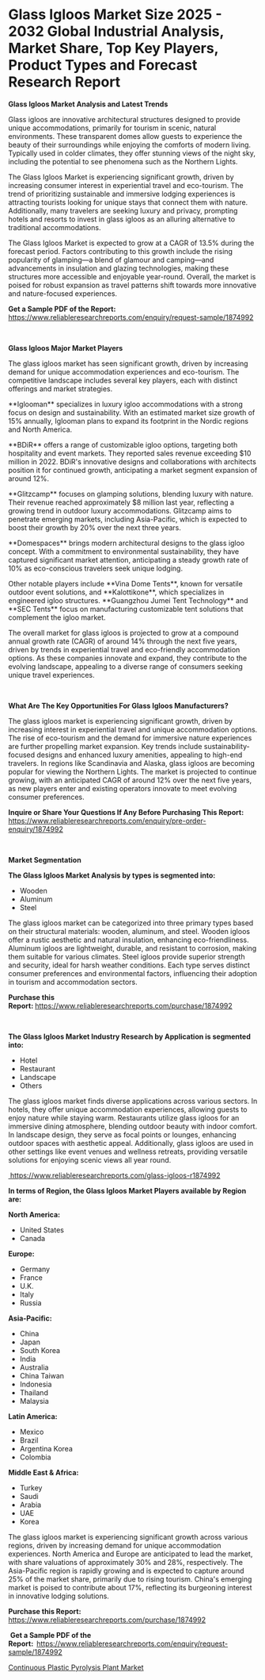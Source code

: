<p><h1>Glass Igloos Market Size 2025 - 2032 Global Industrial Analysis, Market Share, Top Key Players, Product Types and Forecast Research Report</h1></p><p><strong>Glass Igloos Market Analysis and Latest Trends</strong></p>
<p><p>Glass igloos are innovative architectural structures designed to provide unique accommodations, primarily for tourism in scenic, natural environments. These transparent domes allow guests to experience the beauty of their surroundings while enjoying the comforts of modern living. Typically used in colder climates, they offer stunning views of the night sky, including the potential to see phenomena such as the Northern Lights.</p><p>The Glass Igloos Market is experiencing significant growth, driven by increasing consumer interest in experiential travel and eco-tourism. The trend of prioritizing sustainable and immersive lodging experiences is attracting tourists looking for unique stays that connect them with nature. Additionally, many travelers are seeking luxury and privacy, prompting hotels and resorts to invest in glass igloos as an alluring alternative to traditional accommodations.</p><p>The Glass Igloos Market is expected to grow at a CAGR of 13.5% during the forecast period. Factors contributing to this growth include the rising popularity of glamping—a blend of glamour and camping—and advancements in insulation and glazing technologies, making these structures more accessible and enjoyable year-round. Overall, the market is poised for robust expansion as travel patterns shift towards more innovative and nature-focused experiences.</p></p>
<p><strong>Get a Sample PDF of the Report:&nbsp;</strong> <a href="https://www.reliableresearchreports.com/enquiry/request-sample/1874992?utm_campaign=2480&utm_medium=2&utm_source=Github&utm_content=ia&utm_term=19022025&utm_id=glass-igloos">https://www.reliableresearchreports.com/enquiry/request-sample/1874992</a></p>
<p>&nbsp;</p>
<p><strong>Glass Igloos Major Market Players</strong></p>
<p><p>The glass igloos market has seen significant growth, driven by increasing demand for unique accommodation experiences and eco-tourism. The competitive landscape includes several key players, each with distinct offerings and market strategies.</p><p>**Iglooman** specializes in luxury igloo accommodations with a strong focus on design and sustainability. With an estimated market size growth of 15% annually, Iglooman plans to expand its footprint in the Nordic regions and North America.</p><p>**BDiR** offers a range of customizable igloo options, targeting both hospitality and event markets. They reported sales revenue exceeding $10 million in 2022. BDiR's innovative designs and collaborations with architects position it for continued growth, anticipating a market segment expansion of around 12%.</p><p>**Glitzcamp** focuses on glamping solutions, blending luxury with nature. Their revenue reached approximately $8 million last year, reflecting a growing trend in outdoor luxury accommodations. Glitzcamp aims to penetrate emerging markets, including Asia-Pacific, which is expected to boost their growth by 20% over the next three years.</p><p>**Domespaces** brings modern architectural designs to the glass igloo concept. With a commitment to environmental sustainability, they have captured significant market attention, anticipating a steady growth rate of 10% as eco-conscious travelers seek unique lodging.</p><p>Other notable players include **Vina Dome Tents**, known for versatile outdoor event solutions, and **Kalottikone**, which specializes in engineered igloo structures. **Guangzhou Jumei Tent Technology** and **SEC Tents** focus on manufacturing customizable tent solutions that complement the igloo market.</p><p>The overall market for glass igloos is projected to grow at a compound annual growth rate (CAGR) of around 14% through the next five years, driven by trends in experiential travel and eco-friendly accommodation options. As these companies innovate and expand, they contribute to the evolving landscape, appealing to a diverse range of consumers seeking unique travel experiences.</p></p>
<p>&nbsp;</p>
<p><strong>What Are The Key Opportunities For Glass Igloos Manufacturers?</strong></p>
<p><p>The glass igloos market is experiencing significant growth, driven by increasing interest in experiential travel and unique accommodation options. The rise of eco-tourism and the demand for immersive nature experiences are further propelling market expansion. Key trends include sustainability-focused designs and enhanced luxury amenities, appealing to high-end travelers. In regions like Scandinavia and Alaska, glass igloos are becoming popular for viewing the Northern Lights. The market is projected to continue growing, with an anticipated CAGR of around 12% over the next five years, as new players enter and existing operators innovate to meet evolving consumer preferences.</p></p>
<p><strong>Inquire or Share Your Questions If Any Before Purchasing This Report:</strong> <a href="https://www.reliableresearchreports.com/enquiry/pre-order-enquiry/1874992?utm_campaign=2480&utm_medium=2&utm_source=Github&utm_content=ia&utm_term=19022025&utm_id=glass-igloos">https://www.reliableresearchreports.com/enquiry/pre-order-enquiry/1874992</a></p>
<p>&nbsp;</p>
<p><strong>Market Segmentation</strong></p>
<p><strong>The Glass Igloos Market Analysis by types is segmented into:</strong></p>
<p><ul><li>Wooden</li><li>Aluminum</li><li>Steel</li></ul></p>
<p><p>The glass igloos market can be categorized into three primary types based on their structural materials: wooden, aluminum, and steel. Wooden igloos offer a rustic aesthetic and natural insulation, enhancing eco-friendliness. Aluminum igloos are lightweight, durable, and resistant to corrosion, making them suitable for various climates. Steel igloos provide superior strength and security, ideal for harsh weather conditions. Each type serves distinct consumer preferences and environmental factors, influencing their adoption in tourism and accommodation sectors.</p></p>
<p><strong>Purchase this Report:&nbsp;</strong><a href="https://www.reliableresearchreports.com/purchase/1874992?utm_campaign=2480&utm_medium=2&utm_source=Github&utm_content=ia&utm_term=19022025&utm_id=glass-igloos">https://www.reliableresearchreports.com/purchase/1874992</a></p>
<p>&nbsp;</p>
<p><strong>The Glass Igloos Market Industry Research by Application is segmented into:</strong></p>
<p><ul><li>Hotel</li><li>Restaurant</li><li>Landscape</li><li>Others</li></ul></p>
<p><p>The glass igloos market finds diverse applications across various sectors. In hotels, they offer unique accommodation experiences, allowing guests to enjoy nature while staying warm. Restaurants utilize glass igloos for an immersive dining atmosphere, blending outdoor beauty with indoor comfort. In landscape design, they serve as focal points or lounges, enhancing outdoor spaces with aesthetic appeal. Additionally, glass igloos are used in other settings like event venues and wellness retreats, providing versatile solutions for enjoying scenic views all year round.</p></p>
<p><a href="https://www.reliableresearchreports.com/glass-igloos-r1874992?utm_campaign=2480&utm_medium=2&utm_source=Github&utm_content=ia&utm_term=19022025&utm_id=glass-igloos">&nbsp;https://www.reliableresearchreports.com/glass-igloos-r1874992</a></p>
<p><strong>In terms of Region, the Glass Igloos Market Players available by Region are:</strong></p>
<p>
    <p> <strong> North America: </strong>
        <ul>
            <li>United States</li>
            <li>Canada</li>
        </ul>
        </p> 
    <p> <strong> Europe: </strong>
        <ul>
            <li>Germany</li>
            <li>France</li>
            <li>U.K.</li>
            <li>Italy</li>
            <li>Russia</li>
        </ul>
        </p> 
    <p> <strong> Asia-Pacific: </strong>
        <ul>
            <li>China</li>
            <li>Japan</li>
            <li>South Korea</li>
            <li>India</li>
            <li>Australia</li>
            <li>China Taiwan</li>
            <li>Indonesia</li>
            <li>Thailand</li>
            <li>Malaysia</li>
        </ul>
        </p> 
    <p> <strong> Latin America: </strong>
        <ul>
            <li>Mexico</li>
            <li>Brazil</li>
            <li>Argentina Korea</li>
            <li>Colombia</li>
        </ul>
        </p> 
    <p> <strong> Middle East & Africa: </strong>
        <ul>
            <li>Turkey</li>
            <li>Saudi</li>
            <li>Arabia</li>
            <li>UAE</li>
            <li>Korea</li>
        </ul>
    </p>
    </p>
<p><p>The glass igloos market is experiencing significant growth across various regions, driven by increasing demand for unique accommodation experiences. North America and Europe are anticipated to lead the market, with share valuations of approximately 30% and 28%, respectively. The Asia-Pacific region is rapidly growing and is expected to capture around 25% of the market share, primarily due to rising tourism. China's emerging market is poised to contribute about 17%, reflecting its burgeoning interest in innovative lodging solutions.</p></p>
<p><strong>Purchase this Report: </strong><a href="https://www.reliableresearchreports.com/purchase/1874992?utm_campaign=2480&utm_medium=2&utm_source=Github&utm_content=ia&utm_term=19022025&utm_id=glass-igloos">https://www.reliableresearchreports.com/purchase/1874992</a></p>
<p>&nbsp;<strong>Get a Sample PDF of the Report:&nbsp;&nbsp;</strong><a href="https://www.reliableresearchreports.com/enquiry/request-sample/1874992?utm_campaign=2480&utm_medium=2&utm_source=Github&utm_content=ia&utm_term=19022025&utm_id=glass-igloos">https://www.reliableresearchreports.com/enquiry/request-sample/1874992</a></p>
<p><strong></strong></p>
<p><p><a href="https://github.com/dierdrecrichton210/Market-Research-Report-List-1/blob/main/continuous-plastic-pyrolysis-plant-market.md?utm_campaign=2480&utm_medium=2&utm_source=Github&utm_content=ia&utm_term=19022025&utm_id=glass-igloos">Continuous Plastic Pyrolysis Plant Market</a></p></p>